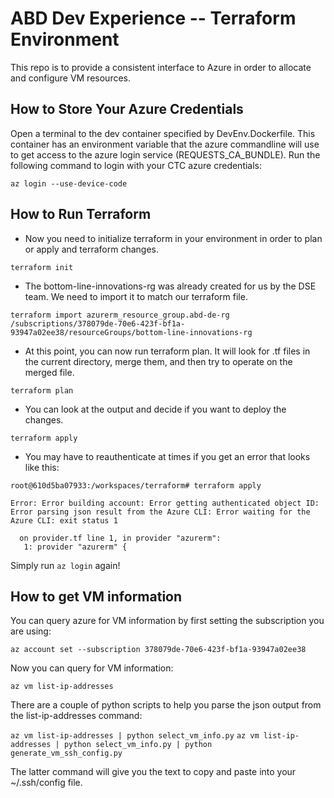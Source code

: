 # ABD Dev Experience -- Terraform Environment

This repo is to provide a consistent interface to Azure in order to allocate
and configure VM resources.

## How to Store Your Azure Credentials

Open a terminal to the dev container specified by DevEnv.Dockerfile. This container
has an environment variable that the azure commandline will use to get access to the
azure login service (REQUESTS_CA_BUNDLE). Run the following command to login with
your CTC azure credentials:

`az login --use-device-code`

## How to Run Terraform

* Now you need to initialize terraform in your environment in order to plan or apply
and terraform changes.

`terraform init`

* The bottom-line-innovations-rg was already created for us by the DSE team. We
need to import it to match our terraform file.

`terraform import azurerm_resource_group.abd-de-rg /subscriptions/378079de-70e6-423f-bf1a-93947a02ee38/resourceGroups/bottom-line-innovations-rg`

* At this point, you can now run terraform plan. It will look for .tf files in the
current directory, merge them, and then try to operate on the merged file.

`terraform plan`

* You can look at the output and decide if you want to deploy the changes.

`terraform apply`

* You may have to reauthenticate at times if you get an error that looks like this:

```
root@610d5ba07933:/workspaces/terraform# terraform apply

Error: Error building account: Error getting authenticated object ID: Error parsing json result from the Azure CLI: Error waiting for the Azure CLI: exit status 1

  on provider.tf line 1, in provider "azurerm":
   1: provider "azurerm" {
```     

Simply run `az login` again!

## How to get VM information

You can query azure for VM information by first setting the subscription you are using:

`az account set --subscription 378079de-70e6-423f-bf1a-93947a02ee38`

Now you can query for VM information:

`az vm list-ip-addresses`

There are a couple of python scripts to help you parse the json output from the list-ip-addresses command:

`az vm list-ip-addresses | python select_vm_info.py`
`az vm list-ip-addresses | python select_vm_info.py | python generate_vm_ssh_config.py`

The latter command will give you the text to copy and paste into your ~/.ssh/config file.